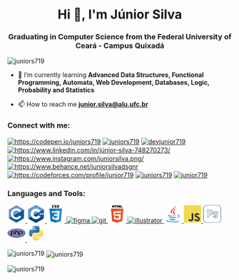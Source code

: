 <h1 align="center">Hi 👋, I'm Júnior Silva</h1>
<h3 align="center">Graduating in Computer Science from the Federal University of Ceará - Campus Quixadá</h3>

<p align="left"> <img src="https://komarev.com/ghpvc/?username=juniors719&label=Profile%20views&color=0e75b6&style=flat" alt="juniors719" /> </p>

- 🌱 I’m currently learning **Advanced Data Structures, Functional Programming, Automata, Web Development, Databases, Logic, Probability and Statistics**

- 📫 How to reach me **junior.silva@alu.ufc.br**

<h3 align="left">Connect with me:</h3>
<p align="left">
<a href="https://codepen.io/https://codepen.io/juniors719" target="blank"><img align="center" src="https://raw.githubusercontent.com/rahuldkjain/github-profile-readme-generator/master/src/images/icons/Social/codepen.svg" alt="https://codepen.io/juniors719" height="30" width="40" /></a>
<a href="https://dev.to/juniors719" target="blank"><img align="center" src="https://raw.githubusercontent.com/rahuldkjain/github-profile-readme-generator/master/src/images/icons/Social/devto.svg" alt="juniors719" height="30" width="40" /></a>
<a href="https://twitter.com/devjunior719" target="blank"><img align="center" src="https://raw.githubusercontent.com/rahuldkjain/github-profile-readme-generator/master/src/images/icons/Social/twitter.svg" alt="devjunior719" height="30" width="40" /></a>
<a href="https://linkedin.com/in/https://www.linkedin.com/in/júnior-silva-748270273/" target="blank"><img align="center" src="https://raw.githubusercontent.com/rahuldkjain/github-profile-readme-generator/master/src/images/icons/Social/linked-in-alt.svg" alt="https://www.linkedin.com/in/júnior-silva-748270273/" height="30" width="40" /></a>
<a href="https://instagram.com/https://www.instagram.com/juniorsilva.png/" target="blank"><img align="center" src="https://raw.githubusercontent.com/rahuldkjain/github-profile-readme-generator/master/src/images/icons/Social/instagram.svg" alt="https://www.instagram.com/juniorsilva.png/" height="30" width="40" /></a>
<a href="https://www.behance.net/https://www.behance.net/juniorsilvadsgnr" target="blank"><img align="center" src="https://raw.githubusercontent.com/rahuldkjain/github-profile-readme-generator/master/src/images/icons/Social/behance.svg" alt="https://www.behance.net/juniorsilvadsgnr" height="30" width="40" /></a>
<a href="https://codeforces.com/profile/https://codeforces.com/profile/junior719" target="blank"><img align="center" src="https://raw.githubusercontent.com/rahuldkjain/github-profile-readme-generator/master/src/images/icons/Social/codeforces.svg" alt="https://codeforces.com/profile/junior719" height="30" width="40" /></a>
<a href="https://www.leetcode.com/juniors719" target="blank"><img align="center" src="https://raw.githubusercontent.com/rahuldkjain/github-profile-readme-generator/master/src/images/icons/Social/leet-code.svg" alt="juniors719" height="30" width="40" /></a>
<a href="https://discord.gg/junior719" target="blank"><img align="center" src="https://raw.githubusercontent.com/rahuldkjain/github-profile-readme-generator/master/src/images/icons/Social/discord.svg" alt="junior719" height="30" width="40" /></a>
</p>

<h3 align="left">Languages and Tools:</h3>
<p align="left"> <a href="https://www.cprogramming.com/" target="_blank" rel="noreferrer"> <img src="https://raw.githubusercontent.com/devicons/devicon/master/icons/c/c-original.svg" alt="c" width="40" height="40"/> </a> <a href="https://www.w3schools.com/cpp/" target="_blank" rel="noreferrer"> <img src="https://raw.githubusercontent.com/devicons/devicon/master/icons/cplusplus/cplusplus-original.svg" alt="cplusplus" width="40" height="40"/> </a> <a href="https://www.w3schools.com/css/" target="_blank" rel="noreferrer"> <img src="https://raw.githubusercontent.com/devicons/devicon/master/icons/css3/css3-original-wordmark.svg" alt="css3" width="40" height="40"/> </a> <a href="https://www.figma.com/" target="_blank" rel="noreferrer"> <img src="https://www.vectorlogo.zone/logos/figma/figma-icon.svg" alt="figma" width="40" height="40"/> </a> <a href="https://git-scm.com/" target="_blank" rel="noreferrer"> <img src="https://www.vectorlogo.zone/logos/git-scm/git-scm-icon.svg" alt="git" width="40" height="40"/> </a> <a href="https://www.w3.org/html/" target="_blank" rel="noreferrer"> <img src="https://raw.githubusercontent.com/devicons/devicon/master/icons/html5/html5-original-wordmark.svg" alt="html5" width="40" height="40"/> </a> <a href="https://www.adobe.com/in/products/illustrator.html" target="_blank" rel="noreferrer"> <img src="https://www.vectorlogo.zone/logos/adobe_illustrator/adobe_illustrator-icon.svg" alt="illustrator" width="40" height="40"/> </a> <a href="https://www.java.com" target="_blank" rel="noreferrer"> <img src="https://raw.githubusercontent.com/devicons/devicon/master/icons/java/java-original.svg" alt="java" width="40" height="40"/> </a> <a href="https://developer.mozilla.org/en-US/docs/Web/JavaScript" target="_blank" rel="noreferrer"> <img src="https://raw.githubusercontent.com/devicons/devicon/master/icons/javascript/javascript-original.svg" alt="javascript" width="40" height="40"/> </a> <a href="https://www.photoshop.com/en" target="_blank" rel="noreferrer"> <img src="https://raw.githubusercontent.com/devicons/devicon/master/icons/photoshop/photoshop-line.svg" alt="photoshop" width="40" height="40"/> </a> <a href="https://www.php.net" target="_blank" rel="noreferrer"> <img src="https://raw.githubusercontent.com/devicons/devicon/master/icons/php/php-original.svg" alt="php" width="40" height="40"/> </a> <a href="https://www.python.org" target="_blank" rel="noreferrer"> <img src="https://raw.githubusercontent.com/devicons/devicon/master/icons/python/python-original.svg" alt="python" width="40" height="40"/> </a> </p>

<p><img align="left" src="https://github-readme-stats.vercel.app/api/top-langs?username=juniors719&show_icons=true&locale=en&layout=compact" alt="juniors719" /></p>

<p>&nbsp;<img align="center" src="https://github-readme-stats.vercel.app/api?username=juniors719&show_icons=true&locale=en" alt="juniors719" /></p>

<p><img align="center" src="https://github-readme-streak-stats.herokuapp.com/?user=juniors719&" alt="juniors719" /></p>
